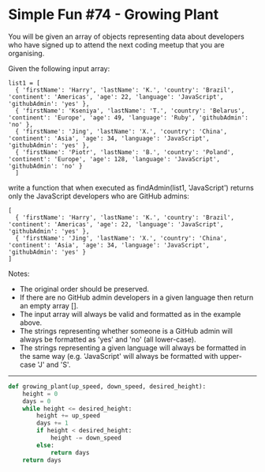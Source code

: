 # Simple Fun #74 - Growing Plant
You will be given an array of objects representing data about developers who have signed up to attend the next coding meetup that you are organising.

Given the following input array:

```
list1 = [
  { 'firstName': 'Harry', 'lastName': 'K.', 'country': 'Brazil', 'continent': 'Americas', 'age': 22, 'language': 'JavaScript', 'githubAdmin': 'yes' },
  { 'firstName': 'Kseniya', 'lastName': 'T.', 'country': 'Belarus', 'continent': 'Europe', 'age': 49, 'language': 'Ruby', 'githubAdmin': 'no' },
  { 'firstName': 'Jing', 'lastName': 'X.', 'country': 'China', 'continent': 'Asia', 'age': 34, 'language': 'JavaScript', 'githubAdmin': 'yes' },
  { 'firstName': 'Piotr', 'lastName': 'B.', 'country': 'Poland', 'continent': 'Europe', 'age': 128, 'language': 'JavaScript', 'githubAdmin': 'no' }
  ]
```
write a function that when executed as findAdmin(list1, 'JavaScript') returns only the JavaScript developers who are GitHub admins:

```
[
  { 'firstName': 'Harry', 'lastName': 'K.', 'country': 'Brazil', 'continent': 'Americas', 'age': 22, 'language': 'JavaScript', 'githubAdmin': 'yes' },
  { 'firstName': 'Jing', 'lastName': 'X.', 'country': 'China', 'continent': 'Asia', 'age': 34, 'language': 'JavaScript', 'githubAdmin': 'yes' }
]
```
Notes:

* The original order should be preserved.</li>
* If there are no GitHub admin developers in a given language then return an empty array [].</li>
* The input array will always be valid and formatted as in the example above.</li>
* The strings representing whether someone is a GitHub admin will always be formatted as 'yes' and 'no' (all lower-case).</li>
* The strings representing a given language will always be formatted in the same way (e.g. 'JavaScript' will always be formatted with upper-case 'J' and 'S'.</li>

---

```py
def growing_plant(up_speed, down_speed, desired_height):
    height = 0
    days = 0
    while height <= desired_height:
        height += up_speed
        days += 1
        if height < desired_height:
            height -= down_speed
        else:
            return days
    return days
```
